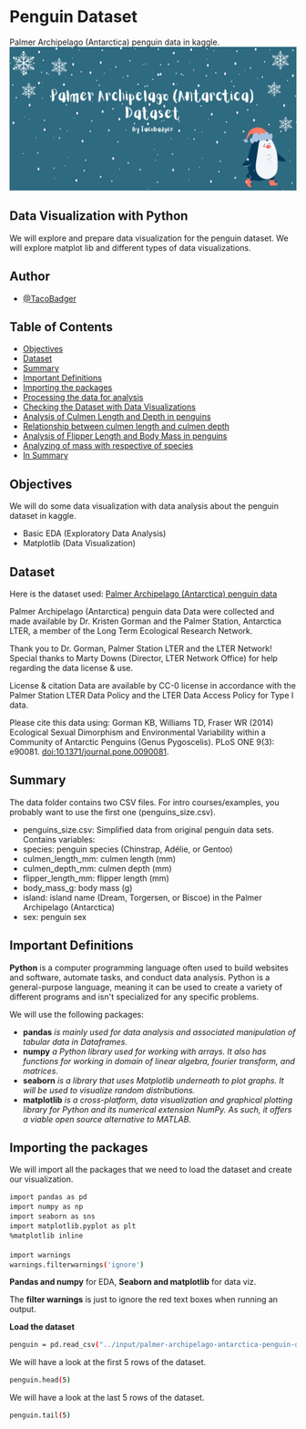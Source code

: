 # Penguin Dataset
Palmer Archipelago (Antarctica) penguin data in kaggle.
![](https://github.com/TacoBadger/Penguin-Dataset/blob/main/penguin.png?raw=true)

## Data Visualization with Python
We will explore and prepare data visualization for the penguin dataset. We will explore matplot lib and different types of data visualizations.

## Author
- [@TacoBadger](https://github.com/TacoBadger)

## Table of Contents
  - [Objectives](#objectives)
  - [Dataset](#dataset)
  - [Summary](#summary)
  - [Important Definitions](#important-definitions)
  - [Importing the packages](#importing-the-packages)
  - [Processing the data for analysis](#processing-the-data-for-analysis)
  - [Checking the Dataset with Data Visualizations](#checking-the-dataset-with-data-visualizations)
  - [Analysis of Culmen Length and Depth in penguins](#analysis-of-culmen-length-and-depth-in-penguins)
  - [Relationship between culmen length and culmen depth](#relationship-between-culmen-length-and-culmen-depth)
  - [Analysis of Flipper Length and Body Mass in penguins](#analysis-of-flipper-length-and-body-mass-in-penguins)
  - [Analyzing of mass with respective of species](#analyzing-of-mass-with-respective-of-species)
  - [In Summary](#in-summary)

## Objectives
We will do some data visualization with data analysis about the penguin dataset in kaggle.
- Basic EDA (Exploratory Data Analysis)
- Matplotlib (Data Visualization)

## Dataset
Here is the dataset used: [Palmer Archipelago (Antarctica) penguin data](https://www.kaggle.com/datasets/parulpandey/palmer-archipelago-antarctica-penguin-data)

Palmer Archipelago (Antarctica) penguin data
Data were collected and made available by Dr. Kristen Gorman and the Palmer Station, Antarctica LTER, a member of the Long Term Ecological Research Network.

Thank you to Dr. Gorman, Palmer Station LTER and the LTER Network! Special thanks to Marty Downs (Director, LTER Network Office) for help regarding the data license & use.

License & citation
Data are available by CC-0 license in accordance with the Palmer Station LTER Data Policy and the LTER Data Access Policy for Type I data.

Please cite this data using: Gorman KB, Williams TD, Fraser WR (2014) Ecological Sexual Dimorphism and Environmental Variability within a Community of Antarctic Penguins (Genus Pygoscelis). PLoS ONE 9(3): e90081. [doi:10.1371/journal.pone.0090081](doi:10.1371/journal.pone.0090081).

## Summary
The data folder contains two CSV files. For intro courses/examples, you probably want to use the first one (penguins_size.csv).
- penguins_size.csv: Simplified data from original penguin data sets. Contains variables:
- species: penguin species (Chinstrap, Adélie, or Gentoo)
- culmen_length_mm: culmen length (mm)
- culmen_depth_mm: culmen depth (mm)
- flipper_length_mm: flipper length (mm)
- body_mass_g: body mass (g)
- island: island name (Dream, Torgersen, or Biscoe) in the Palmer Archipelago (Antarctica)
- sex: penguin sex

## Important Definitions
**Python**  is a computer programming language often used to build websites and software, automate tasks, and conduct data analysis. Python is a general-purpose language, meaning it can be used to create a variety of different programs and isn't specialized for any specific problems.

We will use the following packages:
- **pandas** *is mainly used for data analysis and associated manipulation of tabular data in Dataframes.*
- **numpy** *a Python library used for working with arrays. It also has functions for working in domain of linear algebra, fourier transform, and matrices.*
- **seaborn** *is a library that uses Matplotlib underneath to plot graphs. It will be used to visualize random distributions.*
- **matplotlib** *is a cross-platform, data visualization and graphical plotting library for Python and its numerical extension NumPy. As such, it offers a viable open source alternative to MATLAB.*

## Importing the packages
We will import all the packages that we need to load the dataset and create our visualization.

```bash 
import pandas as pd 
import numpy as np
import seaborn as sns 
import matplotlib.pyplot as plt 
%matplotlib inline

import warnings
warnings.filterwarnings('ignore')
```

**Pandas and numpy** for EDA, **Seaborn and matplotlib** for data viz.

The **filter warnings** is just to ignore the red text boxes when running an output.

**Load the dataset**

```bash 
penguin = pd.read_csv("../input/palmer-archipelago-antarctica-penguin-data/penguins_size.csv")
```

We will have a look at the first 5 rows of the dataset.

```bash 
penguin.head(5)
```

We will have a look at the last 5 rows of the dataset.
```bash 
penguin.tail(5)
```
